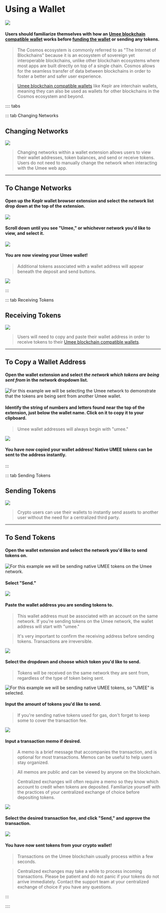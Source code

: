 # Using a Wallet

![](/bg/using-a-wallet.png)

#### Users should familiarize themselves with how an [Umee blockchain compatible wallet](/users/getting-started/creating-wallet) works before [funding the wallet](/users/getting-started/funding-wallet) or sending any tokens.

> The Cosmos ecosystem is commonly referred to as "The Internet of Blockchains" because it is an ecosystem of sovereign yet interoperable blockchains, unlike other blockchain ecosystems where most apps are built directly on top of a single chain. Cosmos allows for the seamless transfer of data between blockchains in order to foster a better and safer user experience.

> [Umee blockchain compatible wallets](/users/getting-started/creating-wallet.html#creating-an-umee-blockchain-compatible-wallet) like Keplr are interchain wallets, meaning they can also be used as wallets for other blockchains in the Cosmos ecosystem and beyond.

:::: tabs

::: tab Changing Networks

## Changing Networks

![](/bg/change-network.gif)

> Changing networks within a wallet extension allows users to view their wallet addresses, token balances, and send or receive tokens. Users do not need to manually change the network when interacting with the Umee web app.

****

## To Change Networks

#### Open up the Keplr wallet browser extension and select the network list drop down at the top of the extension.

![](/bg/change-network-1.png)

#### Scroll down until you see "Umee," or whichever network you'd like to view, and select it.

![](/bg/change-network-2.png)

#### You are now viewing your Umee wallet!

> Additional tokens associated with a wallet address will appear beneath the deposit and send buttons.

![](/bg/change-network-3.png)

:::

::: tab Receiving Tokens

## Receiving Tokens

![](/bg/copy-umee-address.gif)

>Users will need to copy and paste their wallet address in order to receive tokens to their [Umee blockchain compatible wallets](/users/getting-started/creating-wallet.html#creating-an-umee-blockchain-compatible-wallet).

****

## To Copy a Wallet Address

#### Open the wallet extension and select _**the network which tokens are being sent from**_ in the network dropdown list.

![For this example we will be selecting the Umee network to demonstrate that the tokens are being sent from another Umee wallet.](/bg/receiving-tokens-1.png)

#### Identify the string of numbers and letters found near the top of the extension, just below the wallet name. Click on it to copy it to your clipboard.

> Umee wallet addresses will always begin with "umee."

![](/bg/receiving-tokens-2.png)

#### You have now copied your wallet address! Native UMEE tokens can be sent to the address instantly.

:::

::: tab Sending Tokens

## Sending Tokens

![](/bg/send-umee.gif)

>Crypto users can use their wallets to instantly send assets to another user without the need for a centralized third party.

****

## To Send Tokens

#### Open the wallet extension and select the network you'd like to send tokens on.

![For this example we will be sending native UMEE tokens on the Umee network.](/bg/send-tokens-1.png)

#### Select "Send."

![](/bg/send-tokens-2.png)

#### Paste the wallet address you are sending tokens to.

> This wallet address must be associated with an account on the same network. If you're sending tokens on the Umee network, the wallet address will start with "umee."

> It's very important to confirm the receiving address before sending tokens. Transactions are irreversible.

![](/bg/send-tokens-3.png)

#### Select the dropdown and choose which token you'd like to send.

> Tokens will be received on the same network they are sent from, regardless of the type of token being sent.

![For this example we will be sending native UMEE tokens, so "UMEE" is selected.](/bg/send-tokens-4.png)

#### Input the amount of tokens you'd like to send.

> If you're sending native tokens used for gas, don't forget to keep some to cover the transaction fee.

![](/bg/send-tokens-5.png)

#### Input a transaction memo if desired.

> A memo is a brief message that accompanies the transaction, and is optional for most transactions. Memos can be useful to help users stay organized.

> All memos are public and can be viewed by anyone on the blockchain.

> Centralized exchanges will often require a memo so they know which account to credit when tokens are deposited. Familiarize yourself with the practices of your centralized exchange of choice before depositing tokens.

![](/bg/send-tokens-6.png)

#### Select the desired transaction fee, and click "Send," and approve the transaction.

![](/bg/send-tokens-7.png)

#### You have now sent tokens from your crypto wallet!

> Transactions on the Umee blockchain usually process within a few seconds.

> Centralized exchanges may take a while to process incoming transactions. Please be patient and do not panic if your tokens do not arrive immediately. Contact the support team at your centralized exchange of choice if you have any questions.

:::

::::